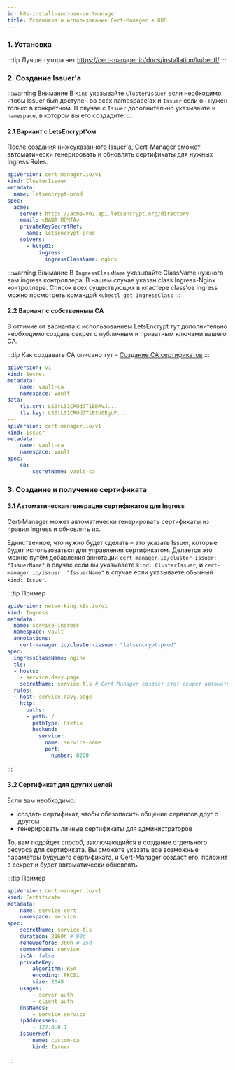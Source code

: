 ```yaml
---
id: k8s-install-and-use-certmanager
title: Установка и использование Cert-Manager в K8S
---
```


### 1. Установка
:::tip 
Лучше тутора нет  https://cert-manager.io/docs/installation/kubectl/
:::
### 2. Создание Issuer'а

:::warning Внимание
В `Kind` указывайте `ClusterIssuer` если необходимо, чтобы Issuer был доступен во всех namespace'ах и `Issuer` если он нужен только в конкретном. В случае с `Issuer` дополнительно указывайте и `namespace`, в котором вы его создадите.
:::
#### 2.1 Вариант с LetsEncrypt'ом

После создания нижеуказанного Issuer'а, Cert-Manager сможет автоматически генерировать и обновлять сертификаты для нужных Ingress Rules.

```yml
apiVersion: cert-manager.io/v1
kind: ClusterIssuer 
metadata:
  name: letsencrypt-prod
spec:
  acme:
    server: https://acme-v02.api.letsencrypt.org/directory
    email: <ВАША ПОЧТА>
    privateKeySecretRef:
      name: letsencrypt-prod
    solvers:
      - http01:
          ingress:
            ingressClassName: nginx
```

:::warning Внимание
В `IngressClassName` указывайте ClassName нужного вам ingress контроллера. В нашем случае указан class Ingress-Nginx контроллера. Список всех существующих в кластере class'ов ingress можно посмотреть командой `kubectl get IngressClass`
:::

#### 2.2 Вариант c собственным CA

В отличие от варианта с использованием LetsEncrypt тут дополнительно необходимо создать секрет с публичным и приватным ключами вашего CA.

:::tip 
Как создавать CA описано тут – [Создание CA сертификатов](../TLS/CA-certs)
:::

```yml
apiVersion: v1
kind: Secret
metadata:
	name: vault-ca
	namespace: vault
data:
	tls.crt: LS0tLS1CRUdJTiBDRVJ...
	tls.key: LS0tLS1CRUdJTiBSU0EgUF...
---
apiVersion: cert-manager.io/v1
kind: Issuer
metadata:
	name: vault-ca
	namespace: vault
spec:
	ca:
		secretName: vault-ca
```

### 3. Создание и получение сертификата

#### 3.1 Автоматическая генерация сертификатов для Ingress

Cert-Manager может автоматически генерировать сертификаты из правил Ingress и обновлять их. 

Единственное, что нужно будет сделать – это указать Issuer, которые будет использоваться для управления сертификатом. Делается это можно путём добавления аннотации `cert-manager.io/cluster-issuer: "IssuerName"` в случае если вы указываете `kind: ClusterIssuer`, и `cert-manager.io/issuer: "IssuerName"` в случае если указываете обычный `kind: Issuer`.

:::tip Пример
```yml
apiVersion: networking.k8s.io/v1
kind: Ingress
metadata:
  name: service-ingress
  namespace: vault
  annotations:
    cert-manager.io/cluster-issuer: "letsencrypt-prod"
spec:
  ingressClassName: nginx
  tls:
  - hosts:
    - service.davy.page
    secretName: service-tls # Cert-Manager создаст этот секрет автоматически
  rules:
  - host: service.davy.page
    http:
      paths:
      - path: /
        pathType: Prefix
        backend:
          service:
            name: service-name
            port:
              number: 8200
```
::: 
#### 3.2 Сертификат для других целей

Если вам необходимо:
- создать сертификат, чтобы обезопасить общение сервисов друг с другом
- генерировать личные сертификаты для администраторов

То, вам подойдет способ, заключающийся в создание отдельного ресурса для сертификата. Вы сможете указать все возможные параметры будущего сертификата, и Cert-Manager создаст его, положит в секрет и будет автоматически обновлять.

:::tip Пример
```yml
apiVersion: cert-manager.io/v1
kind: Certificate
metadata:
	name: service-cert
	namespace: service
spec:
	secretName: service-tls
	duration: 2160h # 90d
	renewBefore: 360h # 15d
	commonName: service
	isCA: false
	privateKey:
		algorithm: RSA
		encoding: PKCS1
		size: 2048
	usages:
		- server auth
		- client auth
	dnsNames:
		- service.service
	ipAddresses:
		- 127.0.0.1
	issuerRef:
		name: custom-ca
		kind: Issuer
```
:::